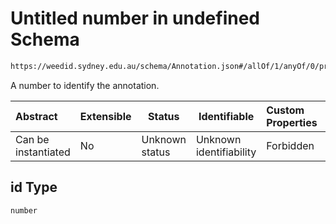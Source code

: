# Untitled number in undefined Schema

```txt
https://weedid.sydney.edu.au/schema/Annotation.json#/allOf/1/anyOf/0/properties/id
```

A number to identify the annotation.


| Abstract            | Extensible | Status         | Identifiable            | Custom Properties | Additional Properties | Access Restrictions | Defined In                                                                |
| :------------------ | ---------- | -------------- | ----------------------- | :---------------- | --------------------- | ------------------- | ------------------------------------------------------------------------- |
| Can be instantiated | No         | Unknown status | Unknown identifiability | Forbidden         | Allowed               | none                | [Annotation.schema.json\*](Annotation.schema.json "open original schema") |

## id Type

`number`
